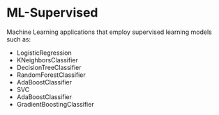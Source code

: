 # ML-Supervised
Machine Learning applications that employ supervised learning models such as:
* LogisticRegression
* KNeighborsClassifier
* DecisionTreeClassifier
* RandomForestClassifier
* AdaBoostClassifier
* SVC
* AdaBoostClassifier
* GradientBoostingClassifier

